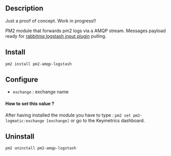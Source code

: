 ## Description
Just a proof of concept. Work in progress!!

PM2 module that forwards pm2 logs via a AMQP stream. Messages payload ready for [rabbitmq logstash input plugin](https://www.elastic.co/guide/en/logstash/current/plugins-inputs-rabbitmq.html) pulling.

## Install

`pm2 install pm2-amqp-logstash`

## Configure

- `exchange` : exchange name 

#### How to set this value ?

 After having installed the module you have to type :
`pm2 set pm2-logmatic:exchange [exchange]` or go to the Keymetrics dashboard.

## Uninstall

`pm2 uninstall pm2-amqp-logstash`
